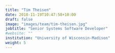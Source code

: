 ```yaml
---
title: "Tim Theisen"
date: 2018-11-19T10:47:58+10:00
draft: false
image: "images/team/tim-theisen.jpg"
jobtitle: "Senior Systems Software Developer"
#website: ""
institution: "University of Wisconsin-Madison"
weight: 5
---
```


